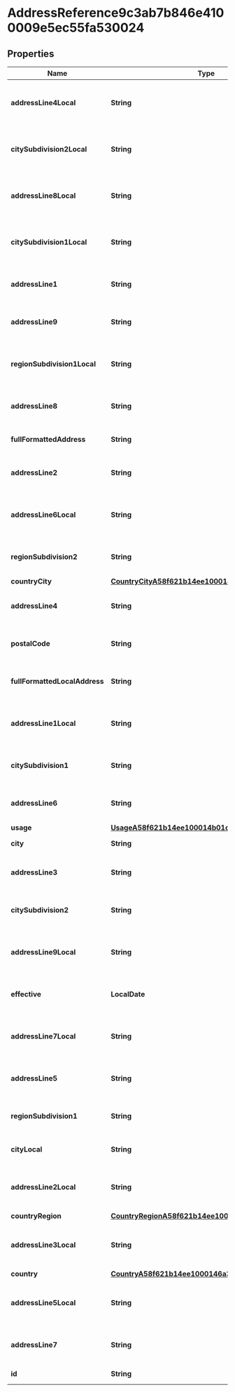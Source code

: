 

# AddressReference9c3ab7b846e4100009e5ec55fa530024


## Properties

| Name | Type | Description | Notes |
|------------ | ------------- | ------------- | -------------|
|**addressLine4Local** | **String** | Local Address Line 4 for the address. |  [optional] |
|**citySubdivision2Local** | **String** | City Subdivision 2 - Local for the address. |  [optional] |
|**addressLine8Local** | **String** | Local Address Line 8 for the address. |  [optional] |
|**citySubdivision1Local** | **String** | City Subdivision 1 - Local for the address. |  [optional] |
|**addressLine1** | **String** | Address Line 1 for the address. |  [optional] |
|**addressLine9** | **String** | Address Line 9 for the address. |  [optional] |
|**regionSubdivision1Local** | **String** | Region Subdivision 1 - Local for the address. |  [optional] |
|**addressLine8** | **String** | Address Line 8 for the address. |  [optional] |
|**fullFormattedAddress** | **String** | Full Formatted Address |  [optional] |
|**addressLine2** | **String** | Address Line 2 for the address. |  [optional] |
|**addressLine6Local** | **String** | Local Address Line 6 for the address. |  [optional] |
|**regionSubdivision2** | **String** | Region Subdivision 2 for the address. |  [optional] |
|**countryCity** | [**CountryCityA58f621b14ee1000146a333da1c900e6**](CountryCityA58f621b14ee1000146a333da1c900e6.md) |  |  [optional] |
|**addressLine4** | **String** | Address Line 4 for the address. |  [optional] |
|**postalCode** | **String** | The postal code for the address. |  [optional] |
|**fullFormattedLocalAddress** | **String** | Full Formatted Local Address |  [optional] |
|**addressLine1Local** | **String** | Local Address Line 1 for the address. |  [optional] |
|**citySubdivision1** | **String** | City Subdivision 1 for the address. |  [optional] |
|**addressLine6** | **String** | Address Line 6 for the address. |  [optional] |
|**usage** | [**UsageA58f621b14ee100014b01c034eeb00f3**](UsageA58f621b14ee100014b01c034eeb00f3.md) |  |  [optional] |
|**city** | **String** | City for the address. |  [optional] |
|**addressLine3** | **String** | Address Line 3 for the address. |  [optional] |
|**citySubdivision2** | **String** | City Subdivision 2 for the address. |  [optional] |
|**addressLine9Local** | **String** | Local Address Line 9 for the address. |  [optional] |
|**effective** | **LocalDate** | The Effective Date for the address. |  [optional] [readonly] |
|**addressLine7Local** | **String** | Local Address Line 7 for the address. |  [optional] |
|**addressLine5** | **String** | Address Line 5 for the address. |  [optional] |
|**regionSubdivision1** | **String** | Region Subdivision 1 for the address. |  [optional] |
|**cityLocal** | **String** | City - Local for the address. |  [optional] |
|**addressLine2Local** | **String** | Local Address Line 2 for the address. |  [optional] |
|**countryRegion** | [**CountryRegionA58f621b14ee100014b01c1cbabe00f4**](CountryRegionA58f621b14ee100014b01c1cbabe00f4.md) |  |  [optional] |
|**addressLine3Local** | **String** | Local Address Line 3 for the address. |  [optional] |
|**country** | [**CountryA58f621b14ee1000146a3350196300e7**](CountryA58f621b14ee1000146a3350196300e7.md) |  |  [optional] |
|**addressLine5Local** | **String** | Local Address Line 5 for the address. |  [optional] |
|**addressLine7** | **String** | Address Line 7 for the address. |  [optional] |
|**id** | **String** | Id of the instance |  [optional] |



